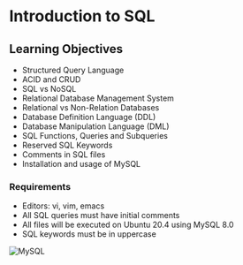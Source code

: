 # Introduction to SQL

## Learning Objectives
* Structured Query Language
* ACID and CRUD
* SQL vs NoSQL
* Relational Database Management System
* Relational vs Non-Relation Databases
* Database Definition Language (DDL)
* Database Manipulation Language (DML)
* SQL Functions, Queries and Subqueries
* Reserved SQL Keywords
* Comments in SQL files
* Installation and usage of MySQL

### Requirements
* Editors: vi, vim, emacs
* All SQL queries must have initial comments
* All files will be executed on Ubuntu 20.4 using MySQL 8.0
* SQL keywords must be in uppercase


![MySQL](https://img.shields.io/badge/mysql-4479A1.svg?style=for-the-badge&logo=mysql&logoColor=white)

